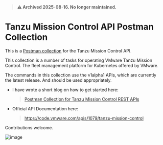 > **⚠️ Archived 2025-08-16. No longer maintained.**

# Tanzu Mission Control API Postman Collection
This is a [Postman collection](https://www.postman.com/) for the Tanzu Mission Control API.

This collection is a number of tasks for operating VMware Tanzu Mission Control. The fleet management platform for Kubernetes offered by VMware.

The commands in this collection use the v1alpha1 APIs, which are currently the latest release. And should be used appropriately.

* I have wrote a short blog on how to get started here:
  > [Postman Collection for Tanzu Mission Control REST APIs](https://dy.si/R5hB4)

* Official API Documentation here:

  > https://code.vmware.com/apis/1079/tanzu-mission-control

Contributions welcome.

![image](https://user-images.githubusercontent.com/22192242/123399257-4ee24c00-d59c-11eb-8c0e-b37806127fe6.png)
